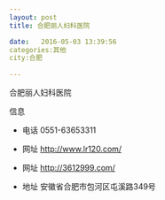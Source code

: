 ```yaml
--- 
layout: post 
title: 合肥丽人妇科医院

date:   2016-05-03 13:39:56 
categories:其他  
city:合肥
  
--- 
```

   
合肥丽人妇科医院

信息
 - 电话 0551-63653311

 - 网址 http://www.lr120.com/

 - 网址 http://3612999.com/

 - 地址 安徽省合肥市包河区屯溪路349号


